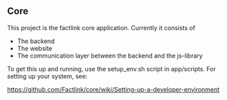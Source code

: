 ## Core

This project is the factlink core application. Currently it consists of

* The backend
* The website
* The communication layer between the backend and the js-library

To get this up and running, use the setup_env.sh script in app/scripts. For setting up your system, see:

https://github.com/Factlink/core/wiki/Setting-up-a-developer-environment